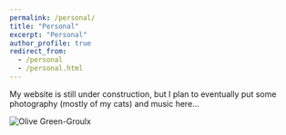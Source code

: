 ```yaml
---
permalink: /personal/
title: "Personal"
excerpt: "Personal"
author_profile: true
redirect_from: 
  - /personal
  - /personal.html
---
```


My website is still under construction, but I plan to eventually put some photography (mostly of my cats) and music here...

![Olive Green-Groulx](olive.jpg)
